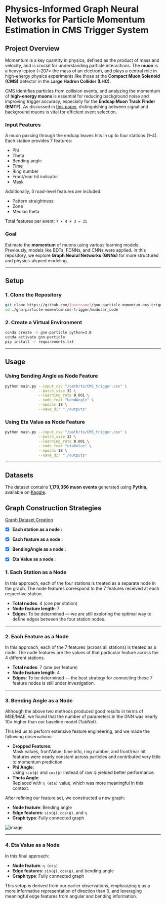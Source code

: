 # Physics-Informed Graph Neural Networks for Particle Momentum Estimation in CMS Trigger System


## Project Overview

Momentum is a key quantity in physics, defined as the product of mass and velocity, and is crucial for understanding particle interactions. The **muon** is a heavy lepton (~207× the mass of an electron), and plays a central role in high-energy physics experiments like those at the **Compact Muon Solenoid (CMS)** detector in the **Large Hadron Collider (LHC)**.

CMS identifies particles from collision events, and analyzing the momentum of **high-energy muons** is essential for reducing background noise and improving trigger accuracy, especially for the **Endcap Muon Track Finder (EMTF)**. As discussed in [this paper](https://iopscience.iop.org/article/10.1088/1742-6596/1085/4/042042), distinguishing between signal and background muons is vital for efficient event selection.

### Input Features

A muon passing through the endcap leaves hits in up to four stations (1–4). Each station provides 7 features:

- Phi
- Theta
- Bending angle
- Time
- Ring number
- Front/rear hit indicator
- Mask

Additionally, 3 road-level features are included:

- Pattern straightness
- Zone
- Median theta

Total features per event: `7 × 4 + 3 = 31`

### Goal

Estimate the **momentum** of muons using various learning models. Previously, models like BDTs, FCNNs, and CNNs were applied. In this repository, we explore **Graph Neural Networks (GNNs)** for more structured and physics-aligned modeling.

---

## Setup

### 1. Clone the Repository

```bash
git clone https://github.com/[username]/gnn-particle-momentum-cms-trigger.git
cd ./gnn-particle-momentum-cms-trigger/modular_code
```

### 2. Create a Virtual Environment

```bash
conda create -n gnn-particle python=3.8
conda activate gnn-particle
pip install -r requirements.txt
```

---

## Usage

### Using Bending Angle as Node Feature

```bash
python main.py --input_csv "/path/to/CMS_trigger.csv" \
               --batch_size 32 \
               --learning_rate 0.001 \
               --node_feat "bendAngle" \
               --epochs 18 \
               --save_dir "./outputs"
```

### Using Eta Value as Node Feature

```bash
python main.py --input_csv "/path/to/CMS_trigger.csv" \
               --batch_size 32 \
               --learning_rate 0.001 \
               --node_feat "etaValue" \
               --epochs 18 \
               --save_dir "./outputs"
```

---

## Datasets

The dataset contains **1,179,356 muon events** generated using **Pythia**, available on [Kaggle](https://www.kaggle.com/datasets/ekurtoglu/cms-dataset).


## Graph Construction Strategies

[Graph Dataset Creation](https://github.com/[username]/gnn-particle-momentum-cms-trigger/blob/main/Graph_creation)

- [x] **Each station as a node :** 
- [x] **Each feature as a node :**
- [x] **BendingAngle as a node :**
- [x] **Eta Value as a node :**


### 1. Each Station as a Node

In this approach, each of the four stations is treated as a separate node in the graph. The node features correspond to the 7 features received at each respective station.

- **Total nodes**: 4 (one per station)  
- **Node feature length**: 7  
- **Edges**: To be determined — we are still exploring the optimal way to define edges between the four station nodes.

---

### 2. Each Feature as a Node

In this approach, each of the 7 features (across all stations) is treated as a node. The node features are the values of that particular feature across the 4 different stations.

- **Total nodes**: 7 (one per feature)  
- **Node feature length**: 4  
- **Edges**: To be determined — the best strategy for connecting these 7 feature nodes is still under investigation.

---

### 3. Bending Angle as a Node

Although the above two methods produced good results in terms of MSE/MAE, we found that the number of parameters in the GNN was nearly 10× higher than our baseline model (TabNet).

This led us to perform extensive feature engineering, and we made the following observations:

- **Dropped Features**:  
  Mask values, frontValue, time info, ring number, and front/rear hit features were nearly constant across particles and contributed very little to momentum prediction.  
- **Phi Angle**:  
  Using `sin(ϕ)` and `cos(ϕ)` instead of raw ϕ yielded better performance.  
- **Theta Angle**:  
  Replaced with `η (eta)` value, which was more meaningful in this context.  

After refining our feature set, we constructed a new graph:

- **Node feature**: Bending angle  
- **Edge features**: `sin(ϕ)`, `cos(ϕ)`, and `η`  
- **Graph type**: Fully connected graph

![image](https://github.com/user-attachments/assets/84e22d1b-254e-4ac1-a986-0225deb06888)

---

### 4. Eta Value as a Node

In this final approach:

- **Node feature**: `η (eta)`  
- **Edge features**: `sin(ϕ)`, `cos(ϕ)`, and bending angle  
- **Graph type**: Fully connected graph

This setup is derived from our earlier observations, emphasizing η as a more informative representation of direction than θ, and leveraging meaningful edge features from angular and bending information.



















